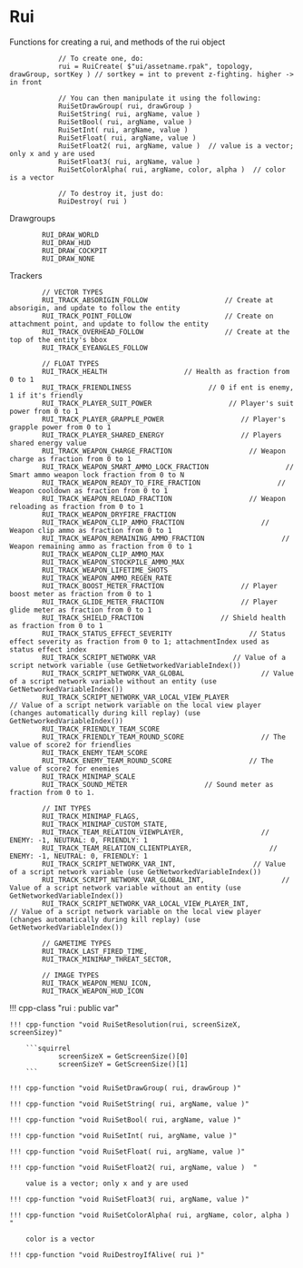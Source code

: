 # Rui

Functions for creating a rui, and methods of the rui object

```squirrel
            // To create one, do:
            rui = RuiCreate( $"ui/assetname.rpak", topology, drawGroup, sortKey ) // sortkey = int to prevent z-fighting. higher -> in front

            // You can then manipulate it using the following:
            RuiSetDrawGroup( rui, drawGroup )
            RuiSetString( rui, argName, value )
            RuiSetBool( rui, argName, value )
            RuiSetInt( rui, argName, value )
            RuiSetFloat( rui, argName, value )
            RuiSetFloat2( rui, argName, value )  // value is a vector; only x and y are used
            RuiSetFloat3( rui, argName, value )
            RuiSetColorAlpha( rui, argName, color, alpha )  // color is a vector

            // To destroy it, just do:
            RuiDestroy( rui )
```

Drawgroups

```
        RUI_DRAW_WORLD
        RUI_DRAW_HUD
        RUI_DRAW_COCKPIT
        RUI_DRAW_NONE
```

Trackers

```
        // VECTOR TYPES
        RUI_TRACK_ABSORIGIN_FOLLOW                   // Create at absorigin, and update to follow the entity
        RUI_TRACK_POINT_FOLLOW                       // Create on attachment point, and update to follow the entity
        RUI_TRACK_OVERHEAD_FOLLOW                    // Create at the top of the entity's bbox
        RUI_TRACK_EYEANGLES_FOLLOW

        // FLOAT TYPES
        RUI_TRACK_HEALTH                   // Health as fraction from 0 to 1
        RUI_TRACK_FRIENDLINESS                   // 0 if ent is enemy, 1 if it's friendly
        RUI_TRACK_PLAYER_SUIT_POWER                   // Player's suit power from 0 to 1
        RUI_TRACK_PLAYER_GRAPPLE_POWER                   // Player's grapple power from 0 to 1
        RUI_TRACK_PLAYER_SHARED_ENERGY                   // Players shared energy value
        RUI_TRACK_WEAPON_CHARGE_FRACTION                   // Weapon charge as fraction from 0 to 1
        RUI_TRACK_WEAPON_SMART_AMMO_LOCK_FRACTION                   // Smart ammo weapon lock fraction from 0 to N
        RUI_TRACK_WEAPON_READY_TO_FIRE_FRACTION                   // Weapon cooldown as fraction from 0 to 1
        RUI_TRACK_WEAPON_RELOAD_FRACTION                   // Weapon reloading as fraction from 0 to 1
        RUI_TRACK_WEAPON_DRYFIRE_FRACTION
        RUI_TRACK_WEAPON_CLIP_AMMO_FRACTION                   // Weapon clip ammo as fraction from 0 to 1
        RUI_TRACK_WEAPON_REMAINING_AMMO_FRACTION                   // Weapon remaining ammo as fraction from 0 to 1
        RUI_TRACK_WEAPON_CLIP_AMMO_MAX
        RUI_TRACK_WEAPON_STOCKPILE_AMMO_MAX
        RUI_TRACK_WEAPON_LIFETIME_SHOTS
        RUI_TRACK_WEAPON_AMMO_REGEN_RATE
        RUI_TRACK_BOOST_METER_FRACTION                   // Player boost meter as fraction from 0 to 1
        RUI_TRACK_GLIDE_METER_FRACTION                   // Player glide meter as fraction from 0 to 1
        RUI_TRACK_SHIELD_FRACTION                   // Shield health as fraction from 0 to 1
        RUI_TRACK_STATUS_EFFECT_SEVERITY                   // Status effect severity as fraction from 0 to 1; attachmentIndex used as status effect index
        RUI_TRACK_SCRIPT_NETWORK_VAR                   // Value of a script network variable (use GetNetworkedVariableIndex())
        RUI_TRACK_SCRIPT_NETWORK_VAR_GLOBAL                   // Value of a script network variable without an entity (use GetNetworkedVariableIndex())
        RUI_TRACK_SCRIPT_NETWORK_VAR_LOCAL_VIEW_PLAYER                   // Value of a script network variable on the local view player (changes automatically during kill replay) (use GetNetworkedVariableIndex())
        RUI_TRACK_FRIENDLY_TEAM_SCORE
        RUI_TRACK_FRIENDLY_TEAM_ROUND_SCORE                   // The value of score2 for friendlies
        RUI_TRACK_ENEMY_TEAM_SCORE
        RUI_TRACK_ENEMY_TEAM_ROUND_SCORE                   // The value of score2 for enemies
        RUI_TRACK_MINIMAP_SCALE
        RUI_TRACK_SOUND_METER                   // Sound meter as fraction from 0 to 1.

        // INT TYPES
        RUI_TRACK_MINIMAP_FLAGS,
        RUI_TRACK_MINIMAP_CUSTOM_STATE,
        RUI_TRACK_TEAM_RELATION_VIEWPLAYER,                   // ENEMY: -1, NEUTRAL: 0, FRIENDLY: 1
        RUI_TRACK_TEAM_RELATION_CLIENTPLAYER,                   // ENEMY: -1, NEUTRAL: 0, FRIENDLY: 1
        RUI_TRACK_SCRIPT_NETWORK_VAR_INT,                   // Value of a script network variable (use GetNetworkedVariableIndex())
        RUI_TRACK_SCRIPT_NETWORK_VAR_GLOBAL_INT,                   // Value of a script network variable without an entity (use GetNetworkedVariableIndex())
        RUI_TRACK_SCRIPT_NETWORK_VAR_LOCAL_VIEW_PLAYER_INT,                   // Value of a script network variable on the local view player (changes automatically during kill replay) (use GetNetworkedVariableIndex())

        // GAMETIME TYPES
        RUI_TRACK_LAST_FIRED_TIME,
        RUI_TRACK_MINIMAP_THREAT_SECTOR,

        // IMAGE TYPES
        RUI_TRACK_WEAPON_MENU_ICON,
        RUI_TRACK_WEAPON_HUD_ICON
```

!!! cpp-class "rui : public var"

    !!! cpp-function "void RuiSetResolution(rui, screenSizeX, screenSizey)"

        ```squirrel
                screenSizeX = GetScreenSize()[0]
                screenSizeY = GetScreenSize()[1]
        ```

    !!! cpp-function "void RuiSetDrawGroup( rui, drawGroup )"

    !!! cpp-function "void RuiSetString( rui, argName, value )"

    !!! cpp-function "void RuiSetBool( rui, argName, value )"

    !!! cpp-function "void RuiSetInt( rui, argName, value )"

    !!! cpp-function "void RuiSetFloat( rui, argName, value )"

    !!! cpp-function "void RuiSetFloat2( rui, argName, value )  "

        value is a vector; only x and y are used

    !!! cpp-function "void RuiSetFloat3( rui, argName, value )"

    !!! cpp-function "void RuiSetColorAlpha( rui, argName, color, alpha )  "

        color is a vector

    !!! cpp-function "void RuiDestroyIfAlive( rui )"

